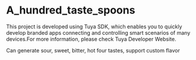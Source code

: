 # A_hundred_taste_spoons
This project is developed using Tuya SDK, which enables you to quickly develop branded apps connecting and controlling smart scenarios of many devices.For more information, please check Tuya Developer Website.

Can generate sour, sweet, bitter, hot four tastes, support custom flavor
